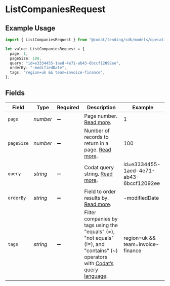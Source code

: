 # ListCompaniesRequest

## Example Usage

```typescript
import { ListCompaniesRequest } from "@codat/lending/sdk/models/operations";

let value: ListCompaniesRequest = {
  page: 1,
  pageSize: 100,
  query: "id=e3334455-1aed-4e71-ab43-6bccf12092ee",
  orderBy: "-modifiedDate",
  tags: "region=uk && team=invoice-finance",
};
```

## Fields

| Field                                                                                                                                                                         | Type                                                                                                                                                                          | Required                                                                                                                                                                      | Description                                                                                                                                                                   | Example                                                                                                                                                                       |
| ----------------------------------------------------------------------------------------------------------------------------------------------------------------------------- | ----------------------------------------------------------------------------------------------------------------------------------------------------------------------------- | ----------------------------------------------------------------------------------------------------------------------------------------------------------------------------- | ----------------------------------------------------------------------------------------------------------------------------------------------------------------------------- | ----------------------------------------------------------------------------------------------------------------------------------------------------------------------------- |
| `page`                                                                                                                                                                        | *number*                                                                                                                                                                      | :heavy_minus_sign:                                                                                                                                                            | Page number. [Read more](https://docs.codat.io/using-the-api/paging).                                                                                                         | 1                                                                                                                                                                             |
| `pageSize`                                                                                                                                                                    | *number*                                                                                                                                                                      | :heavy_minus_sign:                                                                                                                                                            | Number of records to return in a page. [Read more](https://docs.codat.io/using-the-api/paging).                                                                               | 100                                                                                                                                                                           |
| `query`                                                                                                                                                                       | *string*                                                                                                                                                                      | :heavy_minus_sign:                                                                                                                                                            | Codat query string. [Read more](https://docs.codat.io/using-the-api/querying).                                                                                                | id=e3334455-1aed-4e71-ab43-6bccf12092ee                                                                                                                                       |
| `orderBy`                                                                                                                                                                     | *string*                                                                                                                                                                      | :heavy_minus_sign:                                                                                                                                                            | Field to order results by. [Read more](https://docs.codat.io/using-the-api/ordering-results).                                                                                 | -modifiedDate                                                                                                                                                                 |
| `tags`                                                                                                                                                                        | *string*                                                                                                                                                                      | :heavy_minus_sign:                                                                                                                                                            | Filter companies by tags using the "equals" (=), "not equals" (!=), and "contains" (~) operators with [Codat’s query language](https://docs.codat.io/using-the-api/querying). | region=uk && team=invoice-finance                                                                                                                                             |